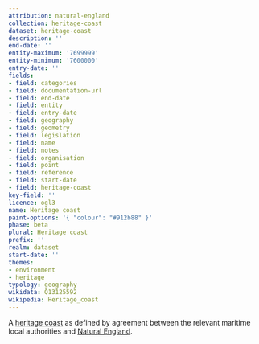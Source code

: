 ```yaml
---
attribution: natural-england
collection: heritage-coast
dataset: heritage-coast
description: ''
end-date: ''
entity-maximum: '7699999'
entity-minimum: '7600000'
entry-date: ''
fields:
- field: categories
- field: documentation-url
- field: end-date
- field: entity
- field: entry-date
- field: geography
- field: geometry
- field: legislation
- field: name
- field: notes
- field: organisation
- field: point
- field: reference
- field: start-date
- field: heritage-coast
key-field: ''
licence: ogl3
name: Heritage coast
paint-options: '{ "colour": "#912b88" }'
phase: beta
plural: Heritage coast
prefix: ''
realm: dataset
start-date: ''
themes:
- environment
- heritage
typology: geography
wikidata: Q13125592
wikipedia: Heritage_coast
---
```


A [heritage coast](https://www.gov.uk/government/publications/heritage-coasts-protecting-undeveloped-coast/heritage-coasts-definition-purpose-and-natural-englands-role) as defined by agreement between the relevant maritime local authorities and [Natural England](https://www.gov.uk/government/organisations/natural-england).

